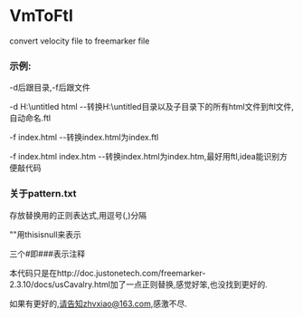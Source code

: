 # VmToFtl

convert velocity file to freemarker file 

### 示例:

-d后跟目录,-f后跟文件

-d H:\untitled html --转换H:\untitled目录以及子目录下的所有html文件到ftl文件,自动命名.ftl

-f index.html --转换index.html为index.ftl

-f index.html index.htm --转换index.html为index.htm,最好用ftl,idea能识别方便敲代码

### 关于pattern.txt

存放替换用的正则表达式,用逗号(,)分隔

""用thisisnull来表示

三个#即###表示注释

本代码只是在http://doc.justonetech.com/freemarker-2.3.10/docs/usCavalry.html加了一点正则替换,感觉好笨,也没找到更好的.

如果有更好的,请告知zhvxiao@163.com,感激不尽.
